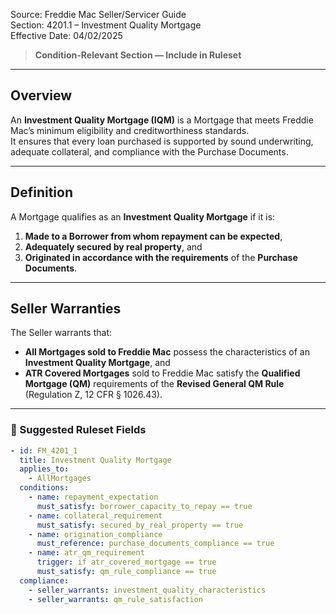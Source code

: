 Source: Freddie Mac Seller/Servicer Guide  
Section: 4201.1 – Investment Quality Mortgage  
Effective Date: 04/02/2025  

> **Condition-Relevant Section — Include in Ruleset**

---

## Overview
An **Investment Quality Mortgage (IQM)** is a Mortgage that meets Freddie Mac’s minimum eligibility and creditworthiness standards.  
It ensures that every loan purchased is supported by sound underwriting, adequate collateral, and compliance with the Purchase Documents.

---

## Definition
A Mortgage qualifies as an **Investment Quality Mortgage** if it is:

1. **Made to a Borrower from whom repayment can be expected**,  
2. **Adequately secured by real property**, and  
3. **Originated in accordance with the requirements** of the **Purchase Documents**.

---

## Seller Warranties
The Seller warrants that:

- **All Mortgages sold to Freddie Mac** possess the characteristics of an **Investment Quality Mortgage**, and  
- **ATR Covered Mortgages** sold to Freddie Mac satisfy the **Qualified Mortgage (QM)** requirements of the **Revised General QM Rule** (Regulation Z, 12 CFR § 1026.43).

---

### 🧩 Suggested Ruleset Fields

```yaml
- id: FM_4201_1
  title: Investment Quality Mortgage
  applies_to:
    - AllMortgages
  conditions:
    - name: repayment_expectation
      must_satisfy: borrower_capacity_to_repay == true
    - name: collateral_requirement
      must_satisfy: secured_by_real_property == true
    - name: origination_compliance
      must_reference: purchase_documents_compliance == true
    - name: atr_qm_requirement
      trigger: if atr_covered_mortgage == true
      must_satisfy: qm_rule_compliance == true
  compliance:
    - seller_warrants: investment_quality_characteristics
    - seller_warrants: qm_rule_satisfaction
